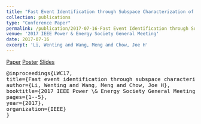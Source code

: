 ```yaml
---
title: "Fast Event Identification through Subspace Characterization of PMU Data in Power Systems" 
collection: publications
type: "Conference Paper"
permalink: /publication/2017-07-16-Fast Event Identification through Subspace Characterization of PMU Data in Power Systems
venue: '2017 IEEE Power & Energy Society General Meeting' 
date: 2017-07-16  
excerpt: 'Li, Wenting and Wang, Meng and Chow, Joe H'
--- 
```

[Paper](http://Wendy0601.github.io/files/fast.pdf) 
[Poster](http://Wendy0601.github.io/files/2017_PES_poster.pdf)
[Slides](http://Wendy0601.github.io/files/Fast_identification.pdf)
<pre>
@inproceedings{LWC17,
title={Fast event identification through subspace characterization of PMU data in power systems},
author={Li, Wenting and Wang, Meng and Chow, Joe H},
booktitle={2017 IEEE Power \& Energy Society General Meeting},
pages={1--5},
year={2017},
organization={IEEE}
}
</pre>
 
